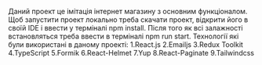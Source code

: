 Даний проект це імітація інтернет магазину з основним функціоналом. Щоб запустити проект локально треба скачати проект, відкрити його в своїй IDE і ввести у терміналі npm install. Після того як всі залажності встановляться треба ввести в терміналі npm run start.
Технології які були викориcтані в даному проекті:
1.React.js
2.Emailjs
3.Redux Toolkit
4.TypeScript
5.Formik
6.React-Helmet
7.Yup
8.React-Paginate
9.Tailwindcss
